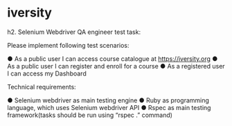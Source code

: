 iversity
========

h2. Selenium Webdriver QA engineer test task:

Please implement following test scenarios:

●	As a public user I can access course catalogue at https://iversity.org
●	As a public user I can register and enroll for a course
●	As a registered user I can access my Dashboard

Technical requirements:

●	Selenium webdriver as main testing engine
●	Ruby as programming language, which uses Selenium webdriver API
●	Rspec as main testing framework(tasks should be run using “rspec .” command)

